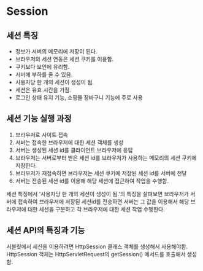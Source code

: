 # Session


## 세션 특징
- 정보가 서버의 메모리에 저장이 된다.
- 브라우저의 세션 연동은 세션 쿠키를 이용함.
- 쿠키보다 보안에 유리함.
- 서버에 부하를 줄 수 있음.
- 사용자당 한 개의 세션이 생성이 됨.
- 세션은 유효 시간을 가짐.
- 로그인 상태 유지 기능, 쇼핑몰 장바구니 기능에 주로 사용

## 세션 기능 실행 과정
1) 브라우저로 사이트 접속
2) 서버는 접속한 브라우저에 대한 세션 객체를 생성
3) 서버는 생성된 세션 id를 클라이언트 브라우저에 응답
4) 브라우저는 서버로부터 받은 세션 id를 브라우저가 사용하는 메모리의 세션 쿠키에 저장한다.   
5) 브라우저가 재접속하면 브라우저는 세션 쿠키에 저장된 세션 id를 서버에 전달
6) 서버는 전송된 세션 id를 이용해 해당 세션에 접근하여 작업을 수행함.
     
세션 특징에서 '사용자당 한 개의 세션이 생성이 됨.'의 특징을 살펴보면 브라우저가 서버에 접속하여 브라우저에 저장된 세션id를 전송하면 서버는 그 값을 이용해서 해당 브라우저에 대한 세션을 구분하고 각 브라우저에 대한 세션 작업 수행한다.     

## 세션 API의 특징과 기능
서블릿에서 세션을 이용하려면 HttpSession 클래스 객체를 생성해서 사용해야함.    
HttpSession 객체는 HttpServletRequest의 getSession() 메서드를 호출해서 생성함.     
